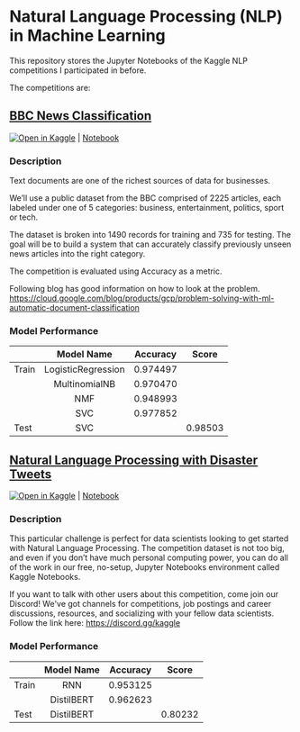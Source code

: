 # Natural Language Processing (NLP) in Machine Learning

This repository stores the Jupyter Notebooks of the Kaggle NLP competitions I participated in before.

The competitions are:

## [BBC News Classification](https://www.kaggle.com/competitions/learn-ai-bbc)

[![Open in Kaggle](https://kaggle.com/static/images/open-in-kaggle.svg)](https://www.kaggle.com/code/dazhengzhu/bbc-news-classification) | [Notebook](https://github.com/zac4j/nlp/blob/main/bbc-news-classification.ipynb)

### Description

Text documents are one of the richest sources of data for businesses.

We’ll use a public dataset from the BBC comprised of 2225 articles, each labeled under one of 5 categories: business, entertainment, politics, sport or tech.

The dataset is broken into 1490 records for training and 735 for testing. The goal will be to build a system that can accurately classify previously unseen news articles into the right category.

The competition is evaluated using Accuracy as a metric.

Following blog has good information on how to look at the problem. https://cloud.google.com/blog/products/gcp/problem-solving-with-ml-automatic-document-classification

### Model Performance

|       |     Model Name     | Accuracy |   Score  |
|-------|:------------------:|:--------:|:--------:|
| Train | LogisticRegression | 0.974497 |          |
|       | MultinomialNB      | 0.970470 |          |
|       | NMF                | 0.948993 |          |
|       | SVC                | 0.977852 |          |
| Test  | SVC                |          | 0.98503  |

## [Natural Language Processing with Disaster Tweets](https://www.kaggle.com/competitions/nlp-getting-started)

[![Open in Kaggle](https://kaggle.com/static/images/open-in-kaggle.svg)](https://www.kaggle.com/code/dazhengzhu/nlp-with-disaster-tweets) | [Notebook](https://github.com/zac4j/nlp/blob/main/disaster_tweets_classification.ipynb)

### Description

This particular challenge is perfect for data scientists looking to get started with Natural Language Processing. The competition dataset is not too big, and even if you don’t have much personal computing power, you can do all of the work in our free, no-setup, Jupyter Notebooks environment called Kaggle Notebooks.

If you want to talk with other users about this competition, come join our Discord! We've got channels for competitions, job postings and career discussions, resources, and socializing with your fellow data scientists. Follow the link here: https://discord.gg/kaggle

### Model Performance

|       | Model Name | Accuracy |   Score  |
|-------|:----------:|:--------:|:--------:|
| Train | RNN        | 0.953125 |          |
|       | DistilBERT | 0.962623 |          |
| Test  | DistilBERT |          |  0.80232 |
